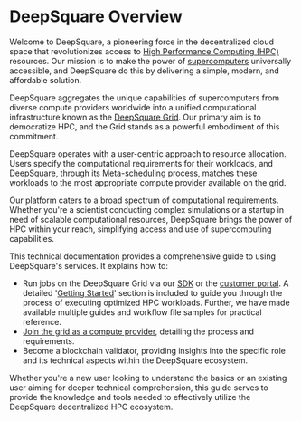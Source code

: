 # DeepSquare Overview

Welcome to DeepSquare, a pioneering force in the decentralized cloud space that revolutionizes access to [High Performance Computing (HPC)](/workflow/introduction/core-concepts#high-performance-computing-hpc) resources. Our mission is to make the power of [supercomputers](/workflow/introduction/core-concepts#supercomputing) universally accessible, and DeepSquare do this by delivering a simple, modern, and affordable solution.

DeepSquare aggregates the unique capabilities of supercomputers from diverse compute providers worldwide into a unified computational infrastructure known as the [DeepSquare Grid](/workflow/introduction/core-concepts#deepsquare-grid). Our primary aim is to democratize HPC, and the Grid stands as a powerful embodiment of this commitment.

DeepSquare operates with a user-centric approach to resource allocation. Users specify the computational requirements for their workloads, and DeepSquare, through its [Meta-scheduling](/workflow/introduction/core-concepts#meta-scheduling) process, matches these workloads to the most appropriate compute provider available on the grid.

Our platform caters to a broad spectrum of computational requirements. Whether you're a scientist conducting complex simulations or a startup in need of scalable computational resources, DeepSquare brings the power of HPC within your reach, simplifying access and use of supercomputing capabilities.

This technical documentation provides a comprehensive guide to using DeepSquare's services. It explains how to:

- Run jobs on the DeepSquare Grid via our [SDK](https://www.npmjs.com/package/@deepsquare/deepsquare-client) or the [customer portal](https://app.deepsquare.run/). A detailed '[Getting Started](/workflow/getting-started/introduction)' section is included to guide you through the process of executing optimized HPC workloads. Further, we have made available multiple guides and workflow file samples for practical reference.
- [Join the grid as a compute provider](/deepsquare-grid/join/overview), detailing the process and requirements.
- Become a blockchain validator, providing insights into the specific role and its technical aspects within the DeepSquare ecosystem.

Whether you're a new user looking to understand the basics or an existing user aiming for deeper technical comprehension, this guide serves to provide the knowledge and tools needed to effectively utilize the DeepSquare decentralized HPC ecosystem.

